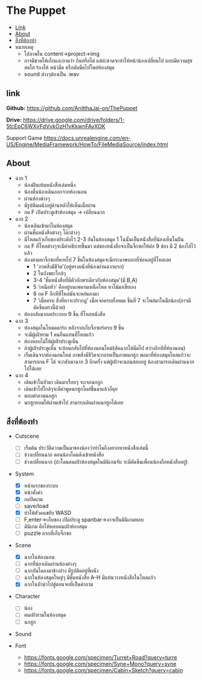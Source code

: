 # The Puppet
* [Link](#link)
* [About](#about)
* [สิ่งที่ต้องทำ](#สิ่งที่ต้องทำ)
* หมายเหตุ
    * ใส่ภาพใน content->project->img
    * อาจมีขวดให้เก็บและถามว่า กินหรือไม่ แต่ล่ะขวดจะทำให้หน้าน้องเปลี่ยนไป แบบมีความสุข สดใส ร้องไห้ หน้ามืด หรือตัดมืดไปโพล่ห้องสมุด
    * sound ต่างๆต้องเป็น .wav
## link
**Github:** https://github.com/AnitthaJai-on/ThePuppet
 
**Drive:** https://drive.google.com/drive/folders/1-5tcEpC6WXjrFdVykOzH1vKkwnFAyXOK

Support Game
https://docs.unrealengine.com/en-US/Engine/MediaFramework/HowTo/FileMediaSource/index.html   

## About
* ฉาก 1
   * น้องฝันเห้นหนังสือเล่มหนึ่ง
   * น้องตื่นน้องเดินออกจากห้องนอน
   * ผ่านห้องต่างๆ
   * มีรูปติดผนังอยู่ด้านหลังให้เห็นเมื่อผ่าน 
   * กด F เปิดประตูเข้าห้องสมุด -> เปลี่ยนฉาก
* ฉาก 2
   * น้องเดินเข้ามาในห้องสมุด
   * ผ่านชั้นหนังสือต่างๆ โต๊ะต่างๆ
   * มีโหลแก้วเก็บของประดับไว้ 2-3 อันในห้องสมุด 1 ในนั้นเป็นหนังสือที่น้องเห็นในฝัน
   * กด F ที่โหลต่างๆจะมีคำอธิบายขึ้นมา แต่ของหนังสือจะเป็นจิ๊กซอให้ต่อ 9 ช่อง มี 2 ช่องใส่ไว้แล้ว
   * ต้องตามหาจิ๊กซอที่หายไป 7 ชิ้นในห้องสมุดจะมีกระดาษบอกที่ซ่อนอยู่ที่โหลเลย 
      * 1 'ภาพสิ่งมีชีวิต'(อยู่ตรงผนังที่น้องผ่านฉากแรก)
      * 2 ในถังขยะใกล้ๆ
      * 3-4 'ชั้นหนังสือที่มีตัวอักษรเดียวกับห้องสมุด'(มี B,A)
      * 5 'เหนือหัว' คืออยู่บนเพดานเหนือโหล หาไม้มาเขี่ยเอง
      * 6 กด F อีกทีที่โหลมันจะหล่นลงมา
      * 7 'เมื่อครบ สิ่งที่หาจะปรากฎ' เมื่อเจอครบทั้งหมด ชิ้นที่ 7 จะโพล่มาในมือน้อง(อาจมีคัดซีนตรงนี้ด้วย)
  * ต้องกลับมากดประกอบ 9 ชิ้น ที่โหลหนังสือ
* ฉาก 3
  * ห้องสมุดในโหมดดาร์ก หลังจากเก็บจิ๊กซอร์ครบ 9 ชิ้น
  * จะมีผู้เฝ้ายาม 1 คนยืนแทนที่โหลแก้ว
  * ต้องหลบไม่ให้ผู้เฝ้าประตูเห็น
  * ถ้าผู้เฝ้าประตูเห็น จะย้อนกลับไปที่ห้องนอนใหม่(ตัดฉากให้มืดไป สว่างอีกทีที่ห้องนอน)
  * เริ่มเดินจากห้องนอนใหม่ ภาพสิ่งมีชีวิตจะกลายเป็นภาพนกฮูก พอมาที่ห้องสมุดโหลแก้วจะสามารถกด F ได้ จะกลับมาฉาก 3 อีกครั้ง แต่ผู้เฝ้าจะนอนสลบอยู่ น้องสามารถเดินผ่านฉากไปได้เลย
* ฉาก 4
  * เดินเข้าในป่ามา เดินมาเรื่อยๆ จะเจอนกอูก
  * เดินเข้าไปใกล้ๆจะมีคำพูดนกฮูกโผล่ขึ้นมาแล้วก็คุย
  * ตอบคำถามนกฮูก
  * นกฮูกยอมให้ผ่านเข้าไป สามารถเดินผ่านนกฮูกได้เลย

## สิ่งที่ต้องทำ
* Cutscene
  * [ ] เริ่มต้น ประวัติความเป็นมาของน้องว่าทำไมถึงอยากหาหนังสือเล่มนี้
  * [ ] ช่วงเปลี่ยนฉาก ตอนน้องโดนดึงเข้าหนังสือ
  * [ ] ช่วงเปลี่ยนฉาก (ถ้าโดนคนเฝ้าห้องสมุดในมินิเกมจับ จะมีคัดซีนเพื่อนน้องถือหนังสืออยู่)
  
* System
  * [X] หน้าแรกของระบบ
  * [X] หน้าตั้งค่า
  * [X] กดปิดเกม
  * [ ] save/load
  * [X] ทำให้ตัวคนขยับ WASD
  * [ ] F,enter->เก็บของ เปิดประตู spanbar->อาจเป็นมินิเกมหลบ
  * [ ] มินิเกม คือให้หลบคนเฝ้าห้องสมุด
  * [ ] puzzle แรกที่เก็บจิ๊กซอ
  
* Scene
  * [X] ฉากในห้องนอน
  * [ ] ฉากที่น้องเดินผ่านห้องต่างๆ
  * [ ] ฉากบันไดลงมาข้างล่าง มีรูปติดอยู่ที่ผนัง
  * [ ] ฉากในห้องสมุดใหญ่ๆ มีชั้นหนังสือ A-H มีแท่นวางหนังสือในโหลแก้ว
  * [X] ฉากในป่านำไปสู่ตอนจบที่เป็นคำถาม
  
* Character
  * [ ] น้อง
  * [ ] คนเฝ้ายามในห้องสมุด
  * [ ] นกฮูก

* Sound


* Font
  * https://fonts.google.com/specimen/Turret+Road?query=turre
  * https://fonts.google.com/specimen/Syne+Mono?query=syne
  * https://fonts.google.com/specimen/Cabin+Sketch?query=cabin
